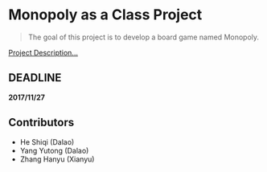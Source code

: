 # Monopoly as a Class Project
> The goal of this project is to develop a board game named Monopoly.

[Project Description...](https://connectpolyu-my.sharepoint.com/personal/16097165d_connect_polyu_hk/_layouts/15/guestaccess.aspx?docid=09e2a87b5e39041faa57027338e82f4fa&authkey=AT8gaF5E4-vOD7cVXPEfLOU&expiration=2017-11-26T16%3a00%3a00.000Z)

## DEADLINE
**2017/11/27**

## Contributors
* He Shiqi (Dalao)
* Yang Yutong (Dalao)
* Zhang Hanyu (Xianyu)
